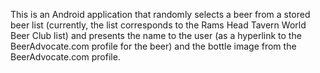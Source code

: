 This is an Android application that randomly selects a beer from a stored beer list (currently, the list corresponds to the Rams Head Tavern World Beer Club list) and presents the name to the user (as a hyperlink to the BeerAdvocate.com profile for the beer) and the bottle image from the BeerAdvocate.com profile.